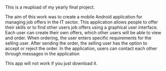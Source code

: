This is a reupload of my yearly final project.

The aim of this work was to create a mobile Android application for managing job offers in the IT sector. 
This application allows people to offer their skills or to find other users job offers using a graphical user interface. 
Each user can create their own offers, which other users will be able to view and order. When ordering, the user enters 
specific requirements for the selling user. After sending the order, the selling user has the option to 
accept or reject the order. In the application, users can contact each other through messages in the application

This app will not work if you just download it.
